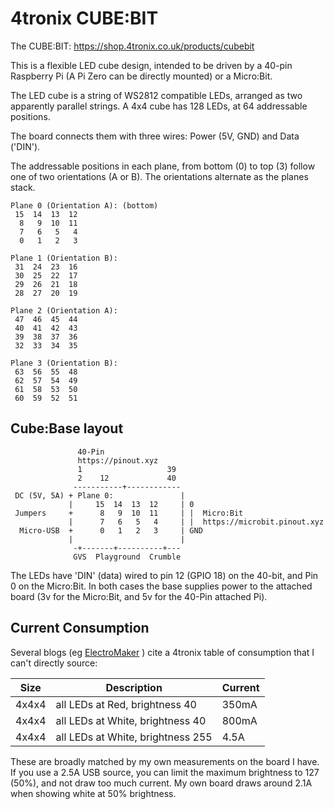 # 4tronix CUBE:BIT

The CUBE:BIT: https://shop.4tronix.co.uk/products/cubebit

This is a flexible LED cube design, intended to be driven by a 40-pin Raspberry Pi (A Pi Zero can be directly mounted) or a Micro:Bit.

The LED cube is a string of WS2812 compatible LEDs, arranged as two apparently parallel strings. A 4x4 cube has 128 LEDs, at 64 addressable positions.

The board connects them with three wires: Power (5V, GND) and Data ('DIN').

The addressable positions in each plane, from bottom (0) to top (3) follow one of two orientations (A or B). The orientations alternate as the planes stack.

```
Plane 0 (Orientation A): (bottom)
 15  14  13  12
  8   9  10  11
  7   6   5   4
  0   1   2   3

Plane 1 (Orientation B):
 31  24  23  16
 30  25  22  17
 29  26  21  18
 28  27  20  19

Plane 2 (Orientation A):
 47  46  45  44
 40  41  42  43
 39  38  37  36
 32  33  34  35

Plane 3 (Orientation B):
 63  56  55  48
 62  57  54  49
 61  58  53  50
 60  59  52  51
```

## Cube:Base layout

```
               40-Pin
               https://pinout.xyz
               1                   39
               2    12             40
              -----------+------------
 DC (5V, 5A) + Plane 0:               |
             |     15  14  13  12     | 0
 Jumpers     +      8   9  10  11     | |  Micro:Bit
             |      7   6   5   4     | |  https://microbit.pinout.xyz
  Micro-USB  +      0   1   2   3     | GND
             |                        |
              -+-------+----------+---
              GVS  Playground  Crumble
```

The LEDs have 'DIN' (data) wired to pin 12 (GPIO 18) on the 40-bit, and Pin 0 on the Micro:Bit. In both cases the base supplies power to the attached board (3v for the Micro:Bit, and 5v for the 40-Pin attached Pi).

## Current Consumption

Several blogs (eg [ElectroMaker](https://www.electromaker.io/blog/article/building-a-cube-with-cubebit?srsltid=AfmBOoqWBwbmUz-08ZEl8w9UU0P54sTTHbSFe7JiEvFA-ux9oO65n4U2) ) cite a 4tronix table of consumption that I can't directly source:

| Size | Description | Current |
| ---- | ----------- | ------- |
| 4x4x4 | all LEDs at Red, brightness 40 | 350mA |
| 4x4x4 | all LEDs at White, brightness 40 | 800mA |
| 4x4x4 | all LEDs at White, brightness 255 | 4.5A |

These are broadly matched by my own measurements on the board I have. If you use a 2.5A USB source, you can limit the maximum brightness to 127 (50%), and not draw too much current. My own board draws around 2.1A when showing white at 50% brightness.

